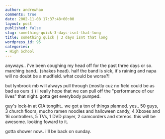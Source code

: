 ```yaml
---
author: andrewhao
comments: true
date: 2002-11-08 17:37:48+00:00
layout: post
published: false
slug: something-quick-3-days-isnt-that-long
title: something quick | 3 days isnt that long
wordpress_id: 95
categories:
- High School
---
```


anyways.. i've been coughing my head off for the past three days or so. marching band.. (shakes head). half the band is sick, it's raining and napa will no doubt be a mudfield. what could be worse?!

but lynbrook mb will always pull through (mostly cuz no field could be as bad as ours  :) ) i really hope that we can pull off the "performance of our lives" that night. gotta get everybody pumped.

guy's lock-in at CIA tongiht.. we got a ton of things planned. yes.. 50 guys, 3 church floors, mucho ramen noodles and halloween candy, 4 Xboxes and 16 controllers, 5 TVs, 1 DVD player, 2 camcorders and stereos. this will be awesome. looking foward to it.

gotta shower now.. i'll be back on sunday.
